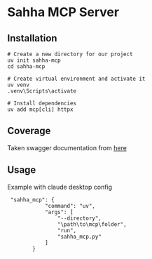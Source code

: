 # Sahha MCP Server

## Installation
```
# Create a new directory for our project
uv init sahha-mcp
cd sahha-mcp

# Create virtual environment and activate it
uv venv
.venv\Scripts\activate

# Install dependencies
uv add mcp[cli] httpx 
```


## Coverage
Taken swagger documentation from [here](https://api.sahha.ai/api-docs/index.html)

## Usage
Example with claude desktop config 

```
 "sahha_mcp": {
            "command": "uv",
            "args": [
                "--directory",
                "\path\to\mcp\folder",
                "run",
                "sahha_mcp.py"
            ]
        }
```
